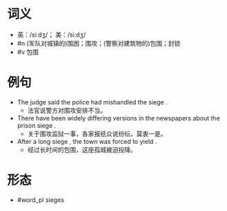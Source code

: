 # 词义
- 英：/siːdʒ/； 美：/siːdʒ/
- #n (军队对城镇的)围困；围攻；(警察对建筑物的)包围；封锁
- #v 包围
# 例句
- The judge said the police had mishandled the siege .
	- 法官说警方对围攻安排不当。
- There have been widely differing versions in the newspapers about the prison siege .
	- 关于围攻监狱一事，各家报纸众说纷纭，莫衷一是。
- After a long siege , the town was forced to yield .
	- 经过长时间的包围，这座孤城被迫投降。
# 形态
- #word_pl sieges
